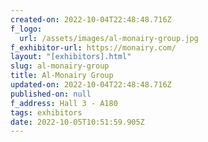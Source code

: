 ```yaml
---
created-on: 2022-10-04T22:48:48.716Z
f_logo:
  url: /assets/images/al-monairy-group.jpg
f_exhibitor-url: https://monairy.com/
layout: "[exhibitors].html"
slug: al-monairy-group
title: Al-Monairy Group
updated-on: 2022-10-04T22:48:48.716Z
published-on: null
f_address: Hall 3 - A180
tags: exhibitors
date: 2022-10-05T10:51:59.905Z
---
```

